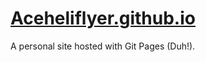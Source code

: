 # [Aceheliflyer.github.io](http://aceheliflyer.github.io)
A personal site hosted with Git Pages (Duh!).
